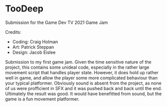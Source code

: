 # TooDeep
Submission for the Game Dev TV 2021 Game Jam

Credits:
- Coding: Craig Holman
- Art: Patrick Steppan
- Design: Jacob Eislee

Submission to my first game jam. Given the time sensitive nature of the project, this contains some unideal code, especially in the rather large movement script that handles player state. However, it does hold up rather well in game, and allow the player some more complicated behaviour than your typical platformer. Obviously sound is absent from the project, as none of us were profficient in SFX and it was pushed back and back until the end. Ultimately the result was good. It would have benefitted from sound, but the game is a fun movement platformer.
